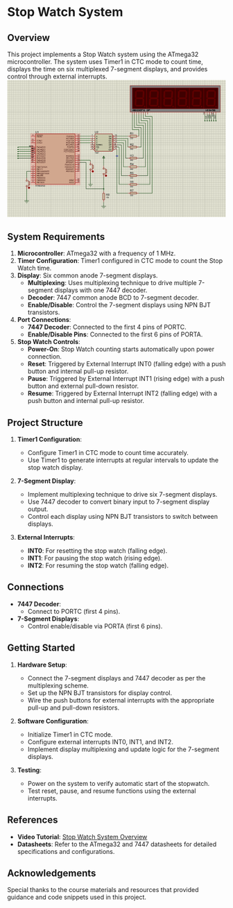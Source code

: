 
# Stop Watch System

## Overview

This project implements a Stop Watch system using the ATmega32 microcontroller. The system uses Timer1 in CTC mode to count time, displays the time on six multiplexed 7-segment displays, and provides control through external interrupts.
![My Image](overview4.png)
## System Requirements

1. **Microcontroller**: ATmega32 with a frequency of 1 MHz.
2. **Timer Configuration**: Timer1 configured in CTC mode to count the Stop Watch time.
3. **Display**: Six common anode 7-segment displays.
   - **Multiplexing**: Uses multiplexing technique to drive multiple 7-segment displays with one 7447 decoder.
   - **Decoder**: 7447 common anode BCD to 7-segment decoder.
   - **Enable/Disable**: Control the 7-segment displays using NPN BJT transistors.
4. **Port Connections**:
   - **7447 Decoder**: Connected to the first 4 pins of PORTC.
   - **Enable/Disable Pins**: Connected to the first 6 pins of PORTA.
5. **Stop Watch Controls**:
   - **Power-On**: Stop Watch counting starts automatically upon power connection.
   - **Reset**: Triggered by External Interrupt INT0 (falling edge) with a push button and internal pull-up resistor.
   - **Pause**: Triggered by External Interrupt INT1 (rising edge) with a push button and external pull-down resistor.
   - **Resume**: Triggered by External Interrupt INT2 (falling edge) with a push button and internal pull-up resistor.

## Project Structure

1. **Timer1 Configuration**:
   - Configure Timer1 in CTC mode to count time accurately.
   - Use Timer1 to generate interrupts at regular intervals to update the stop watch display.

2. **7-Segment Display**:
   - Implement multiplexing technique to drive six 7-segment displays.
   - Use 7447 decoder to convert binary input to 7-segment display output.
   - Control each display using NPN BJT transistors to switch between displays.

3. **External Interrupts**:
   - **INT0**: For resetting the stop watch (falling edge).
   - **INT1**: For pausing the stop watch (rising edge).
   - **INT2**: For resuming the stop watch (falling edge).

## Connections

- **7447 Decoder**:
  - Connect to PORTC (first 4 pins).
- **7-Segment Displays**:
  - Control enable/disable via PORTA (first 6 pins).

## Getting Started

1. **Hardware Setup**:
   - Connect the 7-segment displays and 7447 decoder as per the multiplexing scheme.
   - Set up the NPN BJT transistors for display control.
   - Wire the push buttons for external interrupts with the appropriate pull-up and pull-down resistors.

2. **Software Configuration**:
   - Initialize Timer1 in CTC mode.
   - Configure external interrupts INT0, INT1, and INT2.
   - Implement display multiplexing and update logic for the 7-segment displays.

3. **Testing**:
   - Power on the system to verify automatic start of the stopwatch.
   - Test reset, pause, and resume functions using the external interrupts.

## References

- **Video Tutorial**: [Stop Watch System Overview](https://youtu.be/emp-musYxII)
- **Datasheets**: Refer to the ATmega32 and 7447 datasheets for detailed specifications and configurations.

## Acknowledgements

Special thanks to the course materials and resources that provided guidance and code snippets used in this project.
